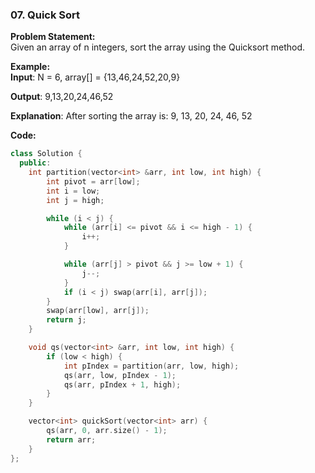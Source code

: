 ### 07. Quick Sort

**Problem Statement:** <br/>
Given an array of n integers, sort the array using the Quicksort method.

**Example:** <br/>
**Input**: N = 6, array[] = {13,46,24,52,20,9}

**Output**: 9,13,20,24,46,52

**Explanation**: After sorting the array is: 9, 13, 20, 24, 46, 52

**Code:** 
```cpp
class Solution {
  public:
    int partition(vector<int> &arr, int low, int high) {
        int pivot = arr[low];
        int i = low;
        int j = high;

        while (i < j) {
            while (arr[i] <= pivot && i <= high - 1) {
                i++;
            }

            while (arr[j] > pivot && j >= low + 1) {
                j--;
            }
            if (i < j) swap(arr[i], arr[j]);
        }
        swap(arr[low], arr[j]);
        return j;
    }

    void qs(vector<int> &arr, int low, int high) {
        if (low < high) {
            int pIndex = partition(arr, low, high);
            qs(arr, low, pIndex - 1);
            qs(arr, pIndex + 1, high);
        }
    }

    vector<int> quickSort(vector<int> arr) {
        qs(arr, 0, arr.size() - 1);
        return arr;
    }
};
```